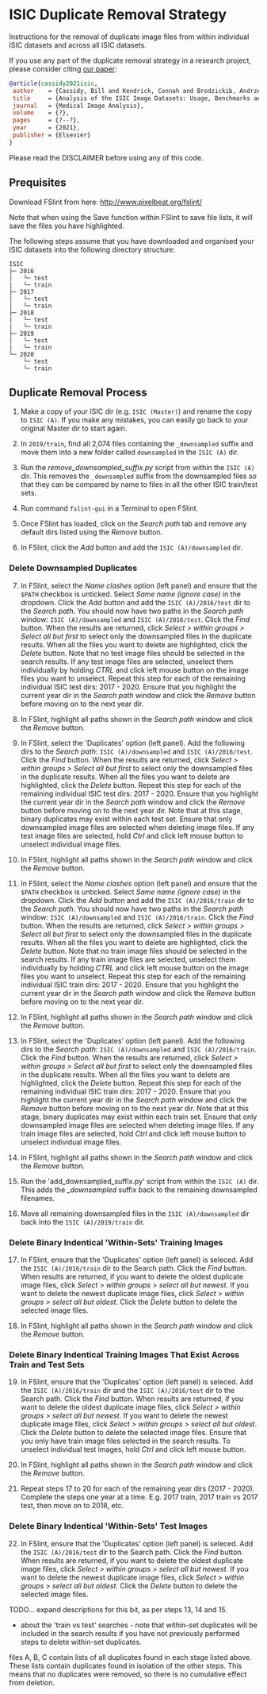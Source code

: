 # ISIC Duplicate Removal Strategy

Instructions for the removal of duplicate image files from within individual ISIC datasets and across all ISIC datasets.

If you use any part of the duplicate removal strategy in a research project, please consider citing [our paper](https://www.abcde.com):

```BibTex
@article{cassidy2021isic,
 author    = {Cassidy, Bill and Kendrick, Connah and Brodzickib, Andrzej and Jaworek-Korjakowskab, Joanna and Yap, Moi Hoon},
 title     = {Analysis of the ISIC Image Datasets: Usage, Benchmarks and Recommendations},
 journal   = {Medical Image Analysis},
 volume    = {?},
 pages     = {?--?},
 year      = {2021},
 publisher = {Elsevier}
} 
```

Please read the DISCLAIMER before using any of this code.

## Prequisites

Download FSlint from here: http://www.pixelbeat.org/fslint/

Note that when using the Save function within FSlint to save file lists, it will save the files you have highlighted.

The following steps assume that you have downloaded and organised your ISIC datasets into the following directory structure:

    ISIC
    ├─ 2016
    |   └─ test
    |   └─ train
    ├─ 2017
    |   └─ test
    |   └─ train
    ├─ 2018
    |   └─ test
    |   └─ train
    ├─ 2019
    |   └─ test
    |   └─ train
    └─ 2020
        └─ test
        └─ train

## Duplicate Removal Process

1. Make a copy of your ISIC dir (e.g. `ISIC (Master)`) and  rename the copy to `ISIC (A)`. If you make any mistakes, you can easily go back to your original Master dir to start again.

2. In `2019/train`, find all 2,074 files containing the `_downsampled` suffix and move them into a new folder called `downsampled` in the `ISIC (A)` dir.

3. Run the *remove_downsampled_suffix.py* script from within the `ISIC (A)` dir. This removes the `_downsampled` suffix from the downsampled files so that they can be compared by name to files in all the other ISIC train/test sets.

4. Run command `fslint-gui` in a Terminal to open FSlint.

5. Once FSlint has loaded, click on the *Search path* tab and remove any default dirs listed using the *Remove* button.

6. In FSlint, click the *Add* button and add the `ISIC (A)/downsampled` dir.

### Delete Downsampled Duplicates

7. In FSlint, select the *Name clashes* option (left panel) and ensure that the `$PATH` checkbox is unticked. Select *Same name (ignore case)* in the dropdown. Click the *Add* button and add the `ISIC (A)/2016/test` dir to the *Search path*. You should now have two paths in the *Search path* window: `ISIC (A)/downsampled` and `ISIC (A)/2016/test`. Click the *Find* button. When the results are returned, click *Select > within groups > Select all but first* to select only the downsampled files in the duplicate results. When all the files you want to delete are highlighted, click the *Delete* button. Note that no test image files should be selected in the search results. If any test image files are selected, unselect them individually by holding *CTRL* and click left mouse button on the image files you want to unselect. Repeat this step for each of the remaining individual ISIC test dirs: 2017 - 2020. Ensure that you highlight the current year dir in the *Search path* window and click the *Remove* button before moving on to the next year dir.

8. In FSlint, highlight all paths shown in the *Search path* window and click the *Remove* button.

9. In FSlint, select the 'Duplicates' option (left panel). Add the following dirs to the *Search path*: `ISIC (A)/downsampled` and `ISIC (A)/2016/test`. Click the *Find* button. When the results are returned, click *Select > within groups > Select all but first* to select only the downsampled files in the duplicate results. When all the files you want to delete are highlighted, click the *Delete* button. Repeat this step for each of the remaining individual ISIC test dirs: 2017 - 2020. Ensure that you highlight the current year dir in the *Search path* window and click the *Remove* button before moving on to the next year dir. Note that at this stage, binary duplicates may exist within each test set. Ensure that only downsampled image files are selected when deleting image files. If any test image files are selected, hold *Ctrl* and click left mouse button to unselect individual image files.

10. In FSlint, highlight all paths shown in the *Search path* window and click the *Remove* button.

11. In FSlint, select the *Name clashes* option (left panel) and ensure that the `$PATH` checkbox is unticked. Select *Same name (ignore case)* in the dropdown. Click the *Add* button and add the `ISIC (A)/2016/train` dir to the *Search path*. You should now have two paths in the *Search path* window: `ISIC (A)/downsampled` and `ISIC (A)/2016/train`. Click the *Find* button. When the results are returned, click *Select > within groups > Select all but first* to select only the downsampled files in the duplicate results. When all the files you want to delete are highlighted, click the *Delete* button. Note that no train image files should be selected in the search results. If any train image files are selected, unselect them individually by holding *CTRL* and click left mouse button on the image files you want to unselect. Repeat this step for each of the remaining individual ISIC train dirs: 2017 - 2020. Ensure that you highlight the current year dir in the *Search path* window and click the *Remove* button before moving on to the next year dir.

12. In FSlint, highlight all paths shown in the *Search path* window and click the *Remove* button.

13. In FSlint, select the 'Duplicates' option (left panel). Add the following dirs to the *Search path*: `ISIC (A)/downsampled` and `ISIC (A)/2016/train`. Click the *Find* button. When the results are returned, click *Select > within groups > Select all but first* to select only the downsampled files in the duplicate results. When all the files you want to delete are highlighted, click the *Delete* button. Repeat this step for each of the remaining individual ISIC train dirs: 2017 - 2020. Ensure that you highlight the current year dir in the *Search path* window and click the *Remove* button before moving on to the next year dir. Note that at this stage, binary duplicates may exist within each train set. Ensure that only downsampled image files are selected when deleting image files. If any train image files are selected, hold *Ctrl* and click left mouse button to unselect individual image files.

14. In FSlint, highlight all paths shown in the *Search path* window and click the *Remove* button.

15. Run the 'add_downsampled_suffix.py' script from within the `ISIC (A)` dir. This adds the *_downsampled* suffix back to the remaining downsampled filenames.

16. Move all remaining downsampled files in the `ISIC (A)/downsampled` dir back into the `ISIC (A)/2019/train` dir.

### Delete Binary Indentical 'Within-Sets' Training Images

17. In FSlint, ensure that the 'Duplicates' option (left panel) is seleced. Add the `ISIC (A)/2016/train` dir to the Search path. Click the *Find* button. When results are returned, if you want to delete the oldest duplicate image files, click *Select > within groups > select all but newest*. If you want to delete the newest duplicate image files, click *Select > within groups > select all but oldest*. Click the *Delete* button to delete the selected image files.

18. In FSlint, highlight all paths shown in the *Search path* window and click the *Remove* button.

### Delete Binary Indentical Training Images That Exist Across Train and Test Sets

19. In FSlint, ensure that the 'Duplicates' option (left panel) is seleced. Add the `ISIC (A)/2016/train` dir and the `ISIC (A)/2016/test` dir to the Search path. Click the *Find* button. When results are returned, if you want to delete the oldest duplicate image files, click *Select > within groups > select all but newest*. If you want to delete the newest duplicate image files, click *Select > within groups > select all but oldest*. Click the *Delete* button to delete the selected image files. Ensure that you only have train image files selected in the search results. To unselect individual test images, hold *Ctrl* and click left mouse button.

20. In FSlint, highlight all paths shown in the *Search path* window and click the *Remove* button.

21. Repeat steps 17 to 20 for each of the remaining year dirs (2017 - 2020). Complete the steps one year at a time. E.g. 2017 train, 2017 train vs 2017 test, then move on to 2018, etc.

### Delete Binary Indentical 'Within-Sets' Test Images

22. In FSlint, ensure that the 'Duplicates' option (left panel) is seleced. Add the `ISIC (A)/2016/test` dir to the Search path. Click the *Find* button. When results are returned, if you want to delete the oldest duplicate image files, click *Select > within groups > select all but newest*. If you want to delete the newest duplicate image files, click *Select > within groups > select all but oldest*. Click the *Delete* button to delete the selected image files.

TODO... expand descriptions for this bit, as per steps 13, 14 and 15.

* about the 'train vs test' searches - note that within-set duplicates will be included in the search results if you have not previously performed steps to delete within-set duplicates.

files A, B, C contain lists of all duplicates found in each stage listed above. These lists contain duplicates found in isolation of the other steps. This means that no duplicates were removed, so there is no cumulative effect from deletion.
